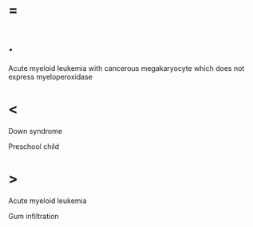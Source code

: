 # =

# .

Acute myeloid leukemia with cancerous megakaryocyte which does not express myeloperoxidase

# <

Down syndrome

Preschool child

# >

Acute myeloid leukemia

Gum infiltration
